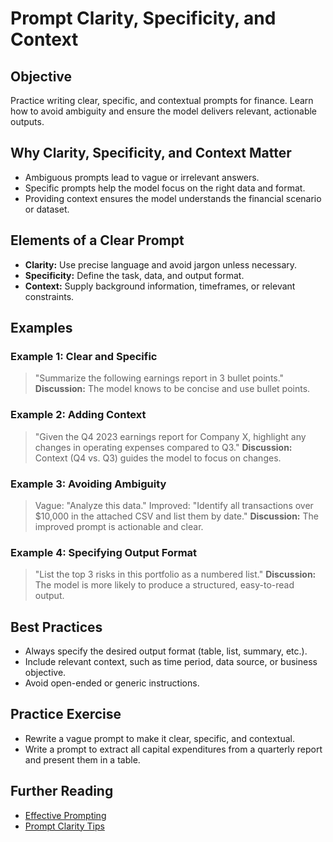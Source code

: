 # Prompt Clarity, Specificity, and Context

## Objective
Practice writing clear, specific, and contextual prompts for finance. Learn how to avoid ambiguity and ensure the model delivers relevant, actionable outputs.

## Why Clarity, Specificity, and Context Matter
- Ambiguous prompts lead to vague or irrelevant answers.
- Specific prompts help the model focus on the right data and format.
- Providing context ensures the model understands the financial scenario or dataset.

## Elements of a Clear Prompt
- **Clarity:** Use precise language and avoid jargon unless necessary.
- **Specificity:** Define the task, data, and output format.
- **Context:** Supply background information, timeframes, or relevant constraints.

## Examples
### Example 1: Clear and Specific
> "Summarize the following earnings report in 3 bullet points."
**Discussion:** The model knows to be concise and use bullet points.

### Example 2: Adding Context
> "Given the Q4 2023 earnings report for Company X, highlight any changes in operating expenses compared to Q3."
**Discussion:** Context (Q4 vs. Q3) guides the model to focus on changes.

### Example 3: Avoiding Ambiguity
> Vague: "Analyze this data."
> Improved: "Identify all transactions over $10,000 in the attached CSV and list them by date."
**Discussion:** The improved prompt is actionable and clear.

### Example 4: Specifying Output Format
> "List the top 3 risks in this portfolio as a numbered list."
**Discussion:** The model is more likely to produce a structured, easy-to-read output.

## Best Practices
- Always specify the desired output format (table, list, summary, etc.).
- Include relevant context, such as time period, data source, or business objective.
- Avoid open-ended or generic instructions.

## Practice Exercise
- Rewrite a vague prompt to make it clear, specific, and contextual.
- Write a prompt to extract all capital expenditures from a quarterly report and present them in a table.

## Further Reading
- [Effective Prompting](https://platform.openai.com/docs/guides/prompting)
- [Prompt Clarity Tips](https://www.promptingguide.ai/techniques/clarity)
